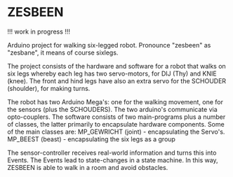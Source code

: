 # ZESBEEN

!!! work in progress !!!

Arduino project for walking six-legged robot. Pronounce "zesbeen" as "zesbane", it means of course sixlegs.

The project consists of the hardware and software for a robot that walks on six legs whereby each leg has two servo-motors, for DIJ (Thy) and KNIE (knee). The front and hind legs have also an extra servo for the SCHOUDER (shoulder), for making turns.

The robot has two Arduino Mega's: one for the walking movement, one for the sensors (plus the SCHOUDERS). The two arduino's communicate via opto-couplers.
The software consists of two main-programs plus a number of classes, the latter primarily to encapsulate hardware components.
Some of the main classes are:
  MP_GEWRICHT (joint)   - encapsulating the Servo's.
  MP_BEEST    (beast)   - encapsulating the six legs as a group

The sensor-controller receives real-world information and turns this into Events. The Events lead to state-changes in a state machine.
In this way, ZESBEEN is able to walk in a room and avoid obstacles.
